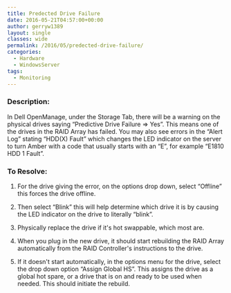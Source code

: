 ```yaml
---
title: Predected Drive Failure
date: 2016-05-21T04:57:00+00:00
author: gerryw1389
layout: single
classes: wide
permalink: /2016/05/predected-drive-failure/
categories:
  - Hardware
  - WindowsServer
tags:
  - Monitoring
---
```

<!--more-->

### Description:

In Dell OpenManage, under the Storage Tab, there will be a warning on the physical drives saying &#8220;Predictive Drive Failure => Yes&#8221;. This means one of the drives in the RAID Array has failed. You may also see errors in the &#8220;Alert Log&#8221; stating &#8220;HDD(X) Fault&#8221; which changes the LED indicator on the server to turn Amber with a code that usually starts with an &#8220;E&#8221;, for example &#8220;E1810 HDD 1 Fault&#8221;.

### To Resolve:

1. For the drive giving the error, on the options drop down, select &#8220;Offline&#8221; this forces the drive offline.

2. Then select &#8220;Blink&#8221; this will help determine which drive it is by causing the LED indicator on the drive to literally &#8220;blink&#8221;.

3. Physically replace the drive if it's hot swappable, which most are.

4. When you plug in the new drive, it should start rebuilding the RAID Array automatically from the RAID Controller's instructions to the drive.

5. If it doesn't start automatically, in the options menu for the drive, select the drop down option &#8220;Assign Global HS&#8221;. This assigns the drive as a global hot spare, or a drive that is on and ready to be used when needed. This should initiate the rebuild.